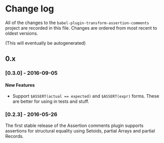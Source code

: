 # Change log

All of the changes to the `babel-plugin-transform-assertion-comments` project
are recorded in this file. Changes are ordered from most recent to oldest
versions.

(This will eventually be autogenerated)


## 0.x

### [0.3.0] - 2016-09-05

#### New Features

  - Support `$ASSERT(actual == expected)` and `$ASSERT(expr)` forms.
    These are better for using in tests and stuff.
 

### [0.2.3] - 2016-05-26

The first stable release of the Assertion comments plugin supports
assertions for structural equality using Setoids, partial Arrays
and partial Records.

